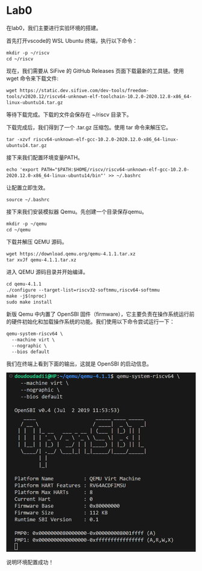 # Lab0

在lab0，我们主要进行实验环境的搭建。

首先打开vscode的 WSL Ubuntu 终端，执行以下命令：

```
mkdir -p ~/riscv
cd ~/riscv
```

现在，我们需要从 SiFive 的 GitHub Releases 页面下载最新的工具链。使用 wget 命令来下载文件:

```
wget https://static.dev.sifive.com/dev-tools/freedom-tools/v2020.12/riscv64-unknown-elf-toolchain-10.2.0-2020.12.8-x86_64-linux-ubuntu14.tar.gz
```
等待下载完成。下载的文件会保存在 ~/riscv 目录下。

下载完成后，我们得到了一个 .tar.gz 压缩包。使用 tar 命令来解压它。

```
tar -xzvf riscv64-unknown-elf-gcc-10.2.0-2020.12.0-x86_64-linux-ubuntu14.tar.gz
```

接下来我们配置环境变量PATH。

```
echo 'export PATH="$PATH:$HOME/riscv/riscv64-unknown-elf-gcc-10.2.0-2020.12.0-x86_64-linux-ubuntu14/bin"' >> ~/.bashrc
```

让配置立即生效。

```
source ~/.bashrc
```

接下来我们安装模拟器 Qemu。先创建一个目录保存qemu。

```
mkdir -p ~/qemu
cd ~/qemu
```

下载并解压 QEMU 源码。

```
wget https://download.qemu.org/qemu-4.1.1.tar.xz
tar xvJf qemu-4.1.1.tar.xz
```

进入 QEMU 源码目录并开始编译。

```
cd qemu-4.1.1
./configure --target-list=riscv32-softmmu,riscv64-softmmu
make -j$(nproc) 
sudo make install
```

新版 Qemu 中内置了 OpenSBI 固件（firmware），它主要负责在操作系统运行前的硬件初始化和加载操作系统的功能。我们使用以下命令尝试运行一下：

```
qemu-system-riscv64 \
  --machine virt \
  --nographic \
  --bios default
```
我们在终端上看到下面的输出，这就是 OpenSBI 的启动信息。

![OpenSBI启动界面](https://raw.githubusercontent.com/Dou-Dou-Da-D1/OS/master/OS0/images/1.png)

说明环境配置成功！